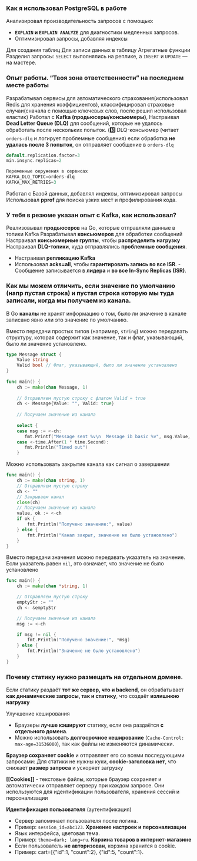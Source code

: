 
### **Как я использовал PostgreSQL в работе**

Анализировал производительность запросов с помощью:
- **`EXPLAIN` и `EXPLAIN ANALYZE`** для диагностики медленных запросов.
- Оптимизировал запросы, добавляя индексы

Для создания таблиц
Для записи данных в таблицу
Агрегатные функции
Разделил запросы: `SELECT` выполнялись на реплике, а `INSERT` и `UPDATE` — на мастере.


### Опыт работы. “Твоя зона ответственности” на последнем месте работы

Разрабатывал сервисы для автоматического страхования(использовал Redis для хранения коэффициентов), классифицировал страховые случаи(сначала с помощью ключевых слов, после решил использовал еластик)
Работал с **Kafka (продьюсеры/консьюмеры)**, Настраивал **Dead Letter Queue (DLQ)** для сообщений, которые не удалось обработать после нескольких попыток.
(**3️⃣** DLQ-консьюмер (читает `orders-dlq` и логирует проблемные сообщения) если обработка **не удалась после 3 попыток**, он отправляет сообщение в `orders-dlq`
```go
default.replication.factor=3
min.insync.replicas=2

Переменные окружения в сервисах
KAFKA_DLQ_TOPIC=orders-dlq
KAFKA_MAX_RETRIES=3
```
Работал с Базой данных, добавлял индексы, оптимизировал запросы
Использовал **pprof** для поиска узких мест и профилирования кода.

### У тебя в резюме указан опыт с Kafka, как использовал?

Реализовывал **продьюсеров** на Go, которые отправляли данные в топики Kafka
Разрабатывал **консьюмеров** для обработки сообщений
Настраивал **консьюмерные группы**, чтобы **распределить нагрузку**
Настраивал **DLQ-топики**, куда отправлялись **проблемные сообщения**.
- Настраивал **репликацию Kafka**
- Использовал **acks=all**, чтобы **гарантировать запись во все ISR**. - Сообщение записывается в **лидера** и **во все In-Sync Replicas (ISR)**.

### Как мы можем отличить, если значение по умолчанию (напр пустая строка) и пустая строка которую мы туда записали, когда мы получаем из канала.

В Go **каналы** не хранят информацию о том, было ли значение в канале записано явно или это значение по умолчанию.

Вместо передачи простых типов (например, `string`) можно передавать структуру, которая содержит как значение, так и флаг, указывающий, было ли значение установлено.
```go
type Message struct {  
    Value string  
    Valid bool // Флаг, указывающий, было ли значение установлено  
}  
  
func main() {  
    ch := make(chan Message, 1)  
  
    // Отправляем пустую строку с флагом Valid = true  
    ch <- Message{Value: "", Valid: true}  
  
    // Получаем значение из канала  
  
    select {  
    case msg := <-ch:  
       fmt.Printf("Message sent %v\n  Message ib basic %v", msg.Value, msg.Valid)  
    case <-time.After(1 * time.Second):  
       fmt.Println("Timed out")  
    }
```


Можно использовать закрытие канала как сигнал о завершении
```go
func main() {
	ch := make(chan string, 1)
	// Отправляем пустую строку
	ch <- ""
	// Закрываем канал
	close(ch)
	// Получаем значение из канала
	value, ok := <-ch
	if ok {
		fmt.Println("Получено значение:", value)
	} else {
		fmt.Println("Канал закрыт, значение не было установлено")
	}
}
```






Вместо передачи значения можно передавать указатель на значение. Если указатель равен `nil`, это означает, что значение не было установлено
```go
func main() {
	ch := make(chan *string, 1)

	// Отправляем пустую строку
	emptyStr := ""
	ch <- &emptyStr

	// Получаем значение из канала
	msg := <-ch

	if msg != nil {
		fmt.Println("Получено значение:", *msg)
	} else {
		fmt.Println("Значение не было установлено")
	}
}
```



### Почему статику нужно размещать на отдельном домене.

Если статику раздаёт **тот же сервер, что и backend**, он обрабатывает **как динамические запросы, так и статику**, что создаёт **излишнюю нагрузку**

Улучшение кеширования
- Браузеры **лучше кэшируют** статику, если она раздаётся **с отдельного домена**.
- Можно использовать **долгосрочное кеширование** (`Cache-Control: max-age=31536000`), так как файлы не изменяются динамически.


**Браузер сохраняет cookie** и отправляет его со всеми последующими запросами:
Для статики не нужны куки, **cookie-заголовка нет**, что снижает **размер запроса** и ускоряет загрузку

**[[Cookies]]** - текстовые файлы, которые браузер сохраняет и автоматически отправляет серверу при каждом запросе. Они используются для идентификации пользователя, хранения сессий и персонализации

**Идентификация пользователя** (аутентификация)
- Сервер запоминает пользователя после логина.
- Пример: `session_id=abc123`.
**Хранение настроек и персонализации**
- Язык интерфейса, цветовая тема.
- Пример: `theme=dark; lang=ru`.
**Корзина товаров в интернет-магазине**
- Если пользователь **не авторизован**, корзина хранится в cookie.
- Пример: cart=[{"id":1, "count":2}, {"id":5, "count":1}.


